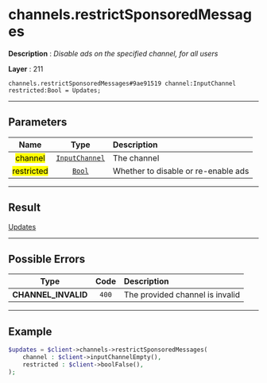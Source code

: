 # channels.restrictSponsoredMessages

**Description** : *Disable ads on the specified channel, for all users*

**Layer** : 211

```tl
channels.restrictSponsoredMessages#9ae91519 channel:InputChannel restricted:Bool = Updates;
```

---

## Parameters

| Name | Type | Description |
| :---: | :---: | :--- |
| <mark>channel</mark> | [`InputChannel`](type/InputChannel) | The channel |
| <mark>restricted</mark> | [`Bool`](type/Bool) | Whether to disable or re-enable ads |

---

## Result

[Updates](type/Updates)

---

## Possible Errors

| Type | Code | Description |
| :---: | :---: | :--- |
| **CHANNEL_INVALID** | `400` | The provided channel is invalid |

---

## Example

```php
$updates = $client->channels->restrictSponsoredMessages(
	channel : $client->inputChannelEmpty(),
	restricted : $client->boolFalse(),
);
```